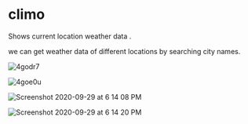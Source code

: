# climo

Shows current location weather data .

we can get weather data of different locations by searching city names.

![4godr7](https://user-images.githubusercontent.com/68919917/94571327-7d412e00-028d-11eb-9bd1-4abd858e9654.gif)

![4goe0u](https://user-images.githubusercontent.com/68919917/94571365-88945980-028d-11eb-8a3f-cd919daaf89c.gif)



![Screenshot 2020-09-29 at 6 14 08 PM](https://user-images.githubusercontent.com/68919917/94571602-cbeec800-028d-11eb-8ec8-2814122bd810.png)

![Screenshot 2020-09-29 at 6 14 20 PM](https://user-images.githubusercontent.com/68919917/94571634-d5783000-028d-11eb-8e5e-7772a8452ac9.png)




